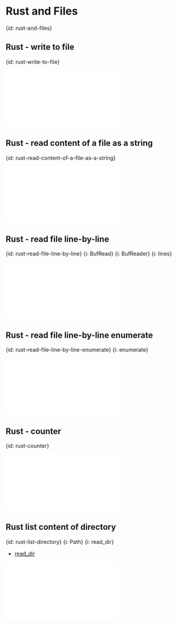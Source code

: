 # Rust and Files
{id: rust-and-files}

## Rust - write to file
{id: rust-write-to-file}

![](examples/files/write.rs)

## Rust - read content of a file as a string
{id: rust-read-content-of-a-file-as-a-string}

![](examples/files/read_whole_file.rs)

## Rust - read file line-by-line
{id: rust-read-file-line-by-line}
{i: BufRead}
{i: BufReader}
{i: lines}

![](examples/files/read_line_by_line.rs)

## Rust - read file line-by-line enumerate
{id: rust-read-file-line-by-line-enumerate}
{i: enumerate}

![](examples/files/read_line_by_line_enumerate.rs)

## Rust - counter
{id: rust-counter}

![](examples/files/counter.rs)

## Rust list content of directory
{id: rust-list-directory}
{i: Path}
{i: read_dir}

* [read_dir](https://doc.rust-lang.org/std/path/struct.Path.html#method.read_dir)

![](examples/files/list_dir.rs)

